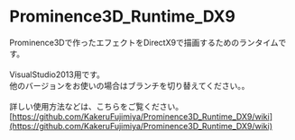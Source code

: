 # Prominence3D_Runtime_DX9
Prominence3Dで作ったエフェクトをDirectX9で描画するためのランタイムです。<br><br>
VisualStudio2013用です。<br>
他のバージョンをお使いの場合はブランチを切り替えてください。。<br>
<br>
詳しい使用方法などは、こちらをご覧ください。<br>
[https://github.com/KakeruFujimiya/Prominence3D_Runtime_DX9/wiki](https://github.com/KakeruFujimiya/Prominence3D_Runtime_DX9/wiki)
